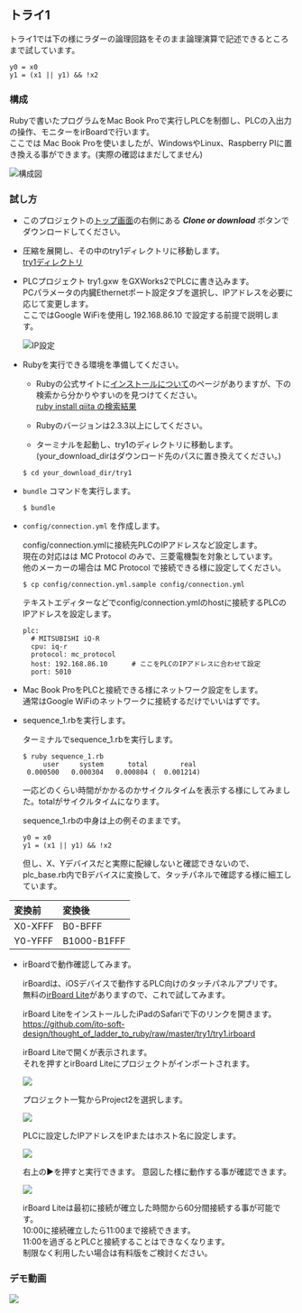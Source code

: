 ## トライ1

トライ1では下の様にラダーの論理回路をそのまま論理演算で記述できるところまで試しています。

```
y0 = x0
y1 = (x1 || y1) && !x2
```

### 構成

Rubyで書いたプログラムをMac Book Proで実行しPLCを制御し、PLCの入出力の操作、モニターをirBoardで行います。  
ここでは Mac Book Proを使いましたが、WindowsやLinux、Raspberry PIに置き換える事ができます。(実際の確認はまだしてません)

![構成図](https://i.gyazo.com/77556d1a56d8bb74a9b757265de93ad9.png)

### 試し方

- このプロジェクトの[トップ画面](https://github.com/ito-soft-design/thought_of_ladder_to_ruby)の右側にある ___Clone or download___ ボタンでダウンロードしてください。
- 圧縮を展開し、その中のtry1ディレクトリに移動します。  
  [try1ディレクトリ](https://github.com/ito-soft-design/thought_of_ladder_to_ruby/tree/master/try1)

- PLCプロジェクト try1.gxw をGXWorks2でPLCに書き込みます。  
  PCパラメータの内臓Ethernetポート設定タブを選択し、IPアドレスを必要に応じて変更します。    
  ここではGoogle WiFiを使用し 192.168.86.10 で設定する前提で説明します。

  ![IP設定](https://i.gyazo.com/e60814b2b3e8518538f7aaac467b8387.png)

- Rubyを実行できる環境を準備してください。
  - Rubyの公式サイトに[インストールについて](https://www.ruby-lang.org/ja/documentation/installation/)のページがありますが、下の検索から分かりやすいのを見つけてください。  
  [ruby install qiita の検索結果](https://www.google.com/search?client=safari&rls=en&ei=kZHDXMrzNsaD8wX-qrOwDg&q=ruby+install+qiita&oq=ruby+install+qiita&gs_l=psy-ab.3...1286.6932..7335...6.0..0.111.1016.6j4......0....1..gws-wiz.......0i71j0j0i8i4i30j33i160j0i8i30j0i203j0i4i30j0i30j33i21.pXAJHawhwyE)
  - Rubyのバージョンは2.3.3以上にしてください。

  - ターミナルを起動し、try1のディレクトリに移動します。
  (your_download_dirはダウンロード先のパスに置き換えてください。)  

  ```
  $ cd your_download_dir/try1
  ```

- ```bundle``` コマンドを実行します。

  ```
  $ bundle
  ```

- ```config/connection.yml``` を作成します。

  config/connection.ymlに接続先PLCのIPアドレスなど設定します。  
  現在の対応はは MC Protocol のみで、三菱電機製を対象としています。  
  他のメーカーの場合は MC Protocol で接続できる様に設定してください。  

  ```
  $ cp config/connection.yml.sample config/connection.yml
  ```

  テキストエディターなどでconfig/connection.ymlのhostに接続するPLCのIPアドレスを設定します。

  ```
  plc:
    # MITSUBISHI iQ-R
    cpu: iq-r
    protocol: mc_protocol
    host: 192.168.86.10      # ここをPLCのIPアドレスに合わせて設定
    port: 5010
  ```
- Mac Book ProをPLCと接続できる様にネットワーク設定をします。  
  通常はGoogle WiFiのネットワークに接続するだけでいいはずです。

- sequence_1.rbを実行します。

  ターミナルでsequence_1.rbを実行します。  

  ```
  $ ruby sequence_1.rb
       user     system      total        real
   0.000500   0.000304   0.000804 (  0.001214)
  ```

  一応どのくらい時間がかかるのかサイクルタイムを表示する様にしてみました。totalがサイクルタイムになります。  

  sequence_1.rbの中身は上の例そのままです。

  ```
  y0 = x0
  y1 = (x1 || y1) && !x2
  ```

  但し、X、Yデバイスだと実際に配線しないと確認できないので、plc_base.rb内でBデバイスに変換して、タッチパネルで確認する様に細工しています。  

| 変換前 | 変換後 |
|:--|:--|
|X0-XFFF|B0-BFFF|
|Y0-YFFF|B1000-B1FFF|


- irBoardで動作確認してみます。

  irBoardは、iOSデバイスで動作するPLC向けのタッチパネルアプリです。  
  無料の[irBoard Lite](https://itunes.apple.com/jp/app/irboard-lite/id432058811?mt=8)がありますので、これで試してみます。  

  irBoard LiteをインストールしたiPadのSafariで下のリンクを開きます。  
  https://github.com/ito-soft-design/thought_of_ladder_to_ruby/raw/master/try1/try1.irboard

  irBoard Liteで開くが表示されます。  
  それを押すとirBoard Liteにプロジェクトがインポートされます。

  ![](https://i.gyazo.com/7ea1b94a3ac3d6c9438a062cd1c8f625.png)

  プロジェクト一覧からProject2を選択します。

  ![](https://i.gyazo.com/5b5bfe7c8b3e2d01911c33a4e52140d1.png)

  PLCに設定したIPアドレスをIPまたはホスト名に設定します。

  ![](https://i.gyazo.com/46c37a8585e2c63d6c61cc31ad8c98f6.png)

  右上の▶︎を押すと実行できます。
  意図した様に動作する事が確認できます。

  ![](https://i.gyazo.com/f7125b584b09af955e50594bb1acd3ed.png)

  irBoard Liteは最初に接続が確立した時間から60分間接続する事が可能です。  
  10:00に接続確立したら11:00まで接続できます。  
  11:00を過ぎるとPLCと接続することはできなくなります。  
  制限なく利用したい場合は有料版をご検討ください。

### デモ動画

[![](https://img.youtube.com/vi/phHdJCKn37I/0.jpg)](https://www.youtube.com/watch?v=phHdJCKn37I)
